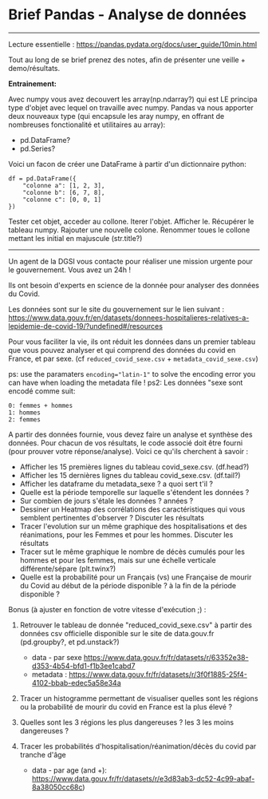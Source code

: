 # Brief Pandas - Analyse de données 

---

Lecture essentielle : https://pandas.pydata.org/docs/user_guide/10min.html

Tout au long de se brief prenez des notes, afin de présenter une veille + demo/résultats.

**Entrainement:**

Avec numpy vous avez decouvert les array(np.ndarray?) qui est LE principa type d'objet avec lequel on travaille avec numpy.
Pandas va nous apporter deux nouveaux type (qui encapsule les aray numpy, en offrant de nombreuses fonctionalité et utilitaires au array):
- pd.DataFrame?
- pd.Series?

Voici un facon de créer une DataFrame à partir d'un dictionnaire python:
```
df = pd.DataFrame({
    "colonne a": [1, 2, 3],
    "colonne b": [6, 7, 8],
    "colonne c": [0, 0, 1]
})
```


Tester cet objet, acceder au collone. Iterer l'objet. Afficher le. Récupérer le tableau numpy. Rajouter une nouvelle colone. Renommer toues le collone mettant les initial en majuscule (str.title?)

---

Un agent de la DGSI vous contacte pour réaliser une mission urgente pour le gouvernement. Vous avez un 24h !

Ils ont besoin d'experts en science de la donnée pour analyser des données du Covid.

Les données sont sur le site du gouvernement sur le lien suivant : https://www.data.gouv.fr/en/datasets/donnees-hospitalieres-relatives-a-lepidemie-de-covid-19/?undefined#/resources

Pour vous faciliter la vie, ils ont réduit les données dans un premier tableau que vous pouvez analyser et qui comprend des données du covid en France, et par sexe.
(cf `reduced_covid_sexe.csv` + `metadata_covid_sexe.csv`)

ps: use the paramaters `encoding="latin-1"` to solve the encoding error you can have when loading the metadata file !
ps2: Les données "sexe sont encodé comme suit:
```
0: femmes + hommes                                                                                                                                                                                      
1: hommes                                                                                                                                                                                                  
2: femmes
```

A partir des données fournie, vous devez faire un analyse et synthèse des données. Pour chacun de vos résultats, le code associé doit être fourni (pour prouver votre réponse/analyse).
Voici ce qu'ils cherchent à savoir :
- Afficher les 15 premières lignes du tableau covid_sexe.csv. (df.head?)
- Afficher les 15 dernières lignes du tableau covid_sexe.csv. (df.tail?)
- Afficher les dataframe du metadata_sexe ? a quoi sert t'il ?
- Quelle est la période temporelle sur laquelle s'étendent les données ?
- Sur combien de jours s'étale les données ? années ?
- Dessiner un Heatmap des corrélations des caractéristiques qui vous semblent pertinentes d'observer ? Discuter les résultats
- Tracer l'evolution sur un même graphique des hospitalisations et des réanimations, pour les Femmes et pour les hommes. Discuter les résultats
- Tracer sut le même graphique le nombre de décès cumulés pour les hommes et pour les femmes, mais sur une échelle verticale différente/sépare (plt.twinx?)
- Quelle est la probabilité pour un Français (vs) une Française de mourir du Covid au début de la période disponible ? à la fin de la période disponible ?


Bonus (à ajuster en fonction de votre vitesse d'exécution ;) :

1. Retrouver le tableau de donnée "reduced_covid_sexe.csv" à partir des données csv officielle disponible sur le site de data.gouv.fr (pd.groupby?, et pd.unstack?)
    - data - par sexe https://www.data.gouv.fr/fr/datasets/r/63352e38-d353-4b54-bfd1-f1b3ee1cabd7
    - metadata : https://www.data.gouv.fr/fr/datasets/r/3f0f1885-25f4-4102-bbab-edec5a58e34a

2. Tracer un histogramme permettant de visualiser quelles sont les régions ou la probabilité de mourir du covid en France est la plus élevé ?

3. Quelles sont les 3 régions les plus dangereuses ? les 3 les moins dangereuses ?

4. Tracer les probabilités d'hospitalisation/réanimation/décès du covid par tranche d'âge
    - data - par age (and +): https://www.data.gouv.fr/fr/datasets/r/e3d83ab3-dc52-4c99-abaf-8a38050cc68c)
